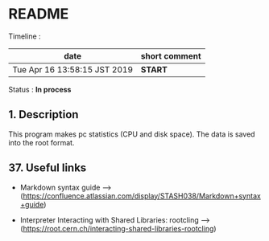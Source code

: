 #  **README**

   Timeline :

|            date                |         short comment                               | 
| -------------------------------|-----------------------------------------------------|
|  Tue Apr 16 13:58:15 JST 2019  |        **START**                                    |
   Status : **In process**

## 1. Description

   This program makes pc statistics (CPU and disk space). The data is saved into the root format.

## 37. Useful links
   * Markdown syntax guide --> (https://confluence.atlassian.com/display/STASH038/Markdown+syntax+guide)

   * Interpreter Interacting with Shared Libraries: rootcling --> (https://root.cern.ch/interacting-shared-libraries-rootcling)

